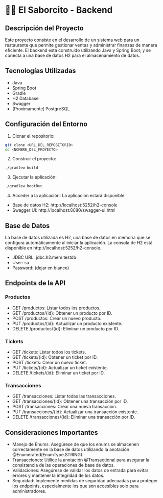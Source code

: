 # 🍔🍟 El Saborcito - Backend

## Descripción del Proyecto

Este proyecto consiste en el desarrollo de un sistema web para un restaurante que permite gestionar ventas y administrar finanzas de manera eficiente. El backend está construido utilizando Java y Spring Boot, y se conecta a una base de datos H2 para el almacenamiento de datos.  

## Tecnologías Utilizadas

- Java
- Spring Boot
- Gradle
- H2 Database
- Swagger
- (Proximamente) PostgreSQL

## Configuración del Entorno

1. Clonar el repositorio:  

```bash
git clone <URL_DEL_REPOSITORIO>
cd <NOMBRE_DEL_PROYECTO>
```

2. Construir el proyecto:  

```bash
./gradlew build
```

3. Ejecutar la aplicación:  

```bash
./gradlew bootRun
```

4. Acceder a la aplicación: La aplicación estará disponible 
- Base de datos H2: http://localhost:5252/h2-console
- Swagger UI: http://localhost:8080/swagger-ui.html

## Base de Datos

La base de datos utilizada es H2, una base de datos en memoria que se configura automáticamente al iniciar la aplicación. La consola de H2 está disponible en http://localhost:5252/h2-console.  

- JDBC URL: jdbc:h2:mem:testdb
- User: sa
- Password: (dejar en blanco)

## Endpoints de la API

### Productos

- GET /productos: Listar todos los productos.
- GET /productos/{id}: Obtener un producto por ID.
- POST /productos: Crear un nuevo producto.
- PUT /productos/{id}: Actualizar un producto existente.
- DELETE /productos/{id}: Eliminar un producto por ID.

### Tickets

- GET /tickets: Listar todos los tickets.
- GET /tickets/{id}: Obtener un ticket por ID.
- POST /tickets: Crear un nuevo ticket.
- PUT /tickets/{id}: Actualizar un ticket existente.
- DELETE /tickets/{id}: Eliminar un ticket por ID.

### Transacciones

- GET /transacciones: Listar todas las transacciones.
- GET /transacciones/{id}: Obtener una transacción por ID.
- POST /transacciones: Crear una nueva transacción.
- PUT /transacciones/{id}: Actualizar una transacción existente.
- DELETE /transacciones/{id}: Eliminar una transacción por ID.

## Consideraciones Importantes

- Manejo de Enums: Asegúrese de que los enums se almacenen correctamente en la base de datos utilizando la anotación @Enumerated(EnumType.STRING).
- Transacciones: Utilice la anotación @Transactional para asegurar la consistencia de las operaciones de base de datos.
- Validaciones: Asegúrese de validar los datos de entrada para evitar errores y mantener la integridad de los datos.
- Seguridad: Implemente medidas de seguridad adecuadas para proteger los endpoints, especialmente los que son accesibles solo para administradores.